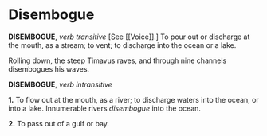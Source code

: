 # Disembogue

**DISEMBOGUE**, _verb transitive_ \[See [[Voice]].\] To pour out or discharge at the mouth, as a stream; to vent; to discharge into the ocean or a lake.

Rolling down, the steep Timavus raves, and through nine channels disembogues his waves.

**DISEMBOGUE**, _verb intransitive_

**1.** To flow out at the mouth, as a river; to discharge waters into the ocean, or into a lake. Innumerable rivers _disembogue_ into the ocean.

**2.** To pass out of a gulf or bay.
